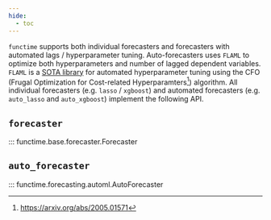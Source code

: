 ```yaml
---
hide:
  - toc
---
```


`functime` supports both individual forecasters and forecasters with automated lags / hyperparameter tuning.
Auto-forecasters uses `FLAML` to optimize both hyperparameters and number of lagged dependent variables.
`FLAML` is a [SOTA library](https://github.com/microsoft/FLAML) for automated hyperparameter tuning using the CFO (Frugal Optimization for Cost-related Hyperparamters[^1]) algorithm. All individual forecasters (e.g. `lasso` / `xgboost`) and automated forecasters (e.g. `auto_lasso` and `auto_xgboost`) implement the following API.

## `forecaster`

::: functime.base.forecaster.Forecaster

## `auto_forecaster`

::: functime.forecasting.automl.AutoForecaster

[^1]: https://arxiv.org/abs/2005.01571
